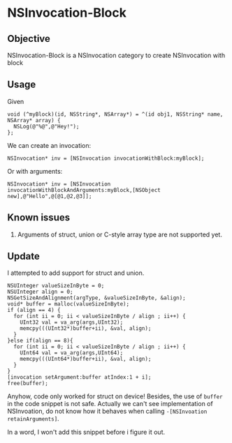 # NSInvocation-Block

## Objective
NSInvocation-Block is a NSInvocation category to create NSInvocation with block

## Usage
Given
```objc
void (^myBlock)(id, NSString*, NSArray*) = ^(id obj1, NSString* name, NSArray* array) {
  NSLog(@"%@",@"Hey!");
};
```
We can create an invocation:
```objc
NSInvocation* inv = [NSInvocation invocationWithBlock:myBlock];
```
Or with arguments:

```objc
NSInvocation* inv = [NSInvocation invocationWithBlockAndArguments:myBlock,[NSObject new],@"Hello",@[@1,@2,@3]];
```

## Known issues
1. Arguments of struct, union or C-style array type are not supported yet.

## Update
I attempted to add support for struct and union.
```objc
NSUInteger valueSizeInByte = 0;
NSUInteger align = 0;
NSGetSizeAndAlignment(argType, &valueSizeInByte, &align);
void* buffer = malloc(valueSizeInByte);
if (align == 4) {
  for (int ii = 0; ii < valueSizeInByte / align ; ii++) {
    UInt32 val = va_arg(args,UInt32);
    memcpy(((UInt32*)buffer+ii), &val, align);
  }
}else if(align == 8){
  for (int ii = 0; ii < valueSizeInByte / align ; ii++) {
    UInt64 val = va_arg(args,UInt64);
    memcpy(((UInt64*)buffer+ii), &val, align);
  }
}
[invocation setArgument:buffer atIndex:1 + i];
free(buffer);
```
Anyhow, code only worked for struct on device!
Besides, the use of `buffer` in the code snippet is not safe. Actually we can't see implementation of NSInvoation, do not know how it behaves when calling `-[NSInvoation retainArguments]`. 

In a word, I won't add this snippet before i figure it out.


